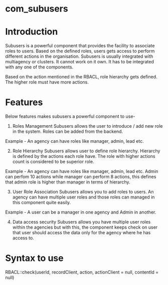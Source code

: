 # com_subusers

# Introduction
Subusers is a powerful component that provides the facility to associate roles to users. Based on the defined roles, users gets access to perform different actions in the organisation. Subusers is usually  integrated with multiagency or clusters. It cannot work on it own. It has to be integrated with any one of the components.

Based on the action mentioned in the RBACL, role hierarchy gets defined. The higher role must have more actions.

# Features

Below features makes subusers a powerful component to use-

1. Roles Management
Subusers allows the user to introduce / add new role in the system. Roles can be added from the backend.

Example - An agency can have roles like manager, admin, lead etc.

2. Role Hierarchy
Subusers allows user to define role hierarchy. Hierarchy is defined by the actions each role have. The role with higher actions count is considered to be superior role.

Example - An agency can have roles like manager, admin, lead etc. Admin can perfom 10 actions while manager can perform 8 actions, this defines that admin role is higher than manager in terms of hierarchy.

3. User Role Association
Subusers allows you to add roles to users. An agency can have multiple user roles and those roles can managed in this component quite easily.

Example - A user can be a manager in one agency and Admin in another.

4. Data access security
Subusers allows you have multiple user roles within the agencies but with this, the component keeps check on user that user should access the data only for the agency where he has access to.

# Syntax to use

RBACL::check(userId, recordClient, action, actionClient = null, contentId = null)

